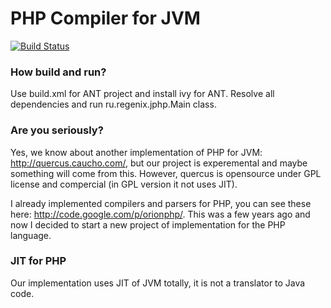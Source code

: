 PHP Compiler for JVM
====================

[![Build Status](https://travis-ci.org/dim-s/jvm-php.png?branch=master)](https://travis-ci.org/dim-s/jvm-php)


### How build and run?

Use build.xml for ANT project and install ivy for ANT. 
Resolve all dependencies and run ru.regenix.jphp.Main class.


### Are you seriously?

Yes, we know about another implementation of PHP for JVM: http://quercus.caucho.com/,
but our project is experemental and maybe something will come from this. However, quercus 
is opensource under GPL license and compercial (in GPL version it not uses JIT). 

I already implemented compilers and parsers for PHP, you can see these here: 
http://code.google.com/p/orionphp/. This was a few years ago and now I decided to
start a new project of implementation for the PHP language. 

### JIT for PHP

Our implementation uses JIT of JVM totally, it is not a translator to Java code. 
